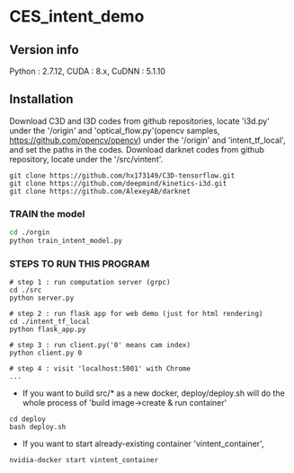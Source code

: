 # CES_intent_demo

## Version info
Python : 2.7.12, CUDA : 8.x, CuDNN : 5.1.10

## Installation
Download C3D and I3D codes from github repositories, locate 'i3d.py' under the '/origin' and 'optical_flow.py'(opencv samples, https://github.com/opencv/opencv) under the '/origin' and 'intent_tf_local', and set the paths in the codes.
Download darknet codes from github repository, locate under the '/src/vintent'.

```
git clone https://github.com/hx173149/C3D-tensorflow.git
git clone https://github.com/deepmind/kinetics-i3d.git
git clone https://github.com/AlexeyAB/darknet
```

### TRAIN the model
```bash
cd ./orgin
python train_intent_model.py
```

### STEPS TO RUN THIS PROGRAM
```
# step 1 : run computation server (grpc)
cd ./src
python server.py

# step 2 : run flask app for web demo (just for html rendering)
cd ./intent_tf_local
python flask_app.py

# step 3 : run client.py('0' means cam index)
python client.py 0

# step 4 : visit 'localhost:5001' with Chrome
...
```

* If you want to build src/* as a new docker,
deploy/deploy.sh will do the whole process of 'build image->create & run container'
```
cd deploy
bash deploy.sh
```

* If you want to start already-existing container 'vintent_container',
```
nvidia-docker start vintent_container
``` 

